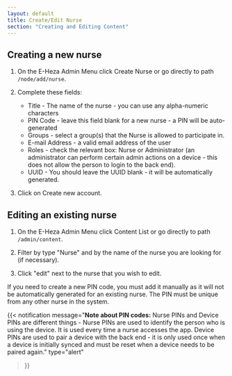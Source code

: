```yaml
---
layout: default
title: Create/Edit Nurse
section: "Creating and Editing Content"
---
```


## Creating a new nurse

1. On the E-Heza Admin Menu click Create Nurse or go directly to path `/node/add/nurse`.

2. Complete these fields:

    - Title - The name of the nurse - you can use any alpha-numeric characters
    - PIN Code - leave this field blank for a new nurse - a PIN will be auto-generated
    - Groups - select a group(s) that the Nurse is allowed to participate in.
    - E-mail Address - a valid email address of the user
    - Roles - check the relevant box: Nurse or Administrator (an administrator can perform certain admin actions on a device - this does not allow the person to login to the back end).
    - UUID - You should leave the UUID blank - it will be automatically generated.

3. Click on Create new account.

## Editing an existing nurse
1. On the E-Heza Admin Menu click Content List or go directly to path `/admin/content`.

2. Filter by type "Nurse" and by the name of the nurse you are looking for (if necessary).

3. Click "edit" next to the nurse that you wish to edit.

If you need to create a new PIN code, you must add it manually as it will not be automatically generated for an existing nurse. The PIN must be unique from any other nurse in the system.


{{< notification
   message="<b>Note about PIN codes:</b> Nurse PINs and Device PINs are different things - Nurse PINs are used to identify the person who is using the device. It is used every time a nurse accesses the app. Device PINs are used to pair a device with the back end - it is only used once when a device is initially synced and must be reset when a device needs to be paired again."
   type="alert"
>}}
